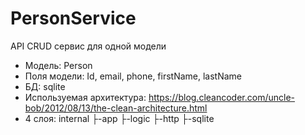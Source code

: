 # PersonService
API CRUD сервис для одной модели
- Модель: Person
- Поля модели: Id, email, phone, firstName, lastName
- БД: sqlite 
- Используемая архитектура: https://blog.cleancoder.com/uncle-bob/2012/08/13/the-clean-architecture.html
- 4 слоя: 
internal
    ├-app
    ├-logic
    ├-http
    ├-sqlite 
